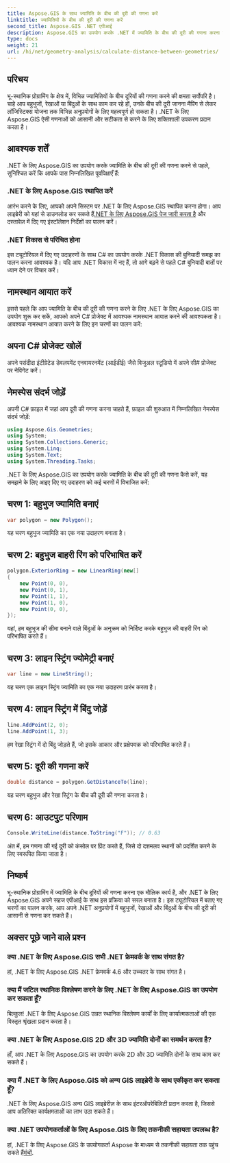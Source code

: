 ```yaml
---
title: Aspose.GIS के साथ ज्यामिति के बीच की दूरी की गणना करें
linktitle: ज्यामितियों के बीच की दूरी की गणना करें
second_title: Aspose.GIS .NET एपीआई
description: Aspose.GIS का उपयोग करके .NET में ज्यामिति के बीच की दूरी की गणना करना सीखें। कोड उदाहरणों के साथ चरण-दर-चरण मार्गदर्शिका। अपने भू-स्थानिक अनुप्रयोगों को बढ़ाएँ।
type: docs
weight: 21
url: /hi/net/geometry-analysis/calculate-distance-between-geometries/
---
```

## परिचय
भू-स्थानिक प्रोग्रामिंग के क्षेत्र में, विभिन्न ज्यामितियों के बीच दूरियों की गणना करने की क्षमता सर्वोपरि है। चाहे आप बहुभुजों, रेखाओं या बिंदुओं के साथ काम कर रहे हों, उनके बीच की दूरी जानना मैपिंग से लेकर लॉजिस्टिक्स योजना तक विभिन्न अनुप्रयोगों के लिए महत्वपूर्ण हो सकता है। .NET के लिए Aspose.GIS ऐसी गणनाओं को आसानी और सटीकता से करने के लिए शक्तिशाली उपकरण प्रदान करता है।
## आवश्यक शर्तें
.NET के लिए Aspose.GIS का उपयोग करके ज्यामिति के बीच की दूरी की गणना करने से पहले, सुनिश्चित करें कि आपके पास निम्नलिखित पूर्वापेक्षाएँ हैं:
### .NET के लिए Aspose.GIS स्थापित करें
 आरंभ करने के लिए, आपको अपने सिस्टम पर .NET के लिए Aspose.GIS स्थापित करना होगा। आप लाइब्रेरी को यहां से डाउनलोड कर सकते हैं[.NET के लिए Aspose.GIS पेज जारी करता है](https://releases.aspose.com/gis/net/) और दस्तावेज़ में दिए गए इंस्टॉलेशन निर्देशों का पालन करें।
### .NET विकास से परिचित होना
इस ट्यूटोरियल में दिए गए उदाहरणों के साथ C# का उपयोग करके .NET विकास की बुनियादी समझ का पालन करना आवश्यक है। यदि आप .NET विकास में नए हैं, तो आगे बढ़ने से पहले C# बुनियादी बातों पर ध्यान देने पर विचार करें।

## नामस्थान आयात करें
इससे पहले कि आप ज्यामिति के बीच की दूरी की गणना करने के लिए .NET के लिए Aspose.GIS का उपयोग शुरू कर सकें, आपको अपने C# प्रोजेक्ट में आवश्यक नामस्थान आयात करने की आवश्यकता है। आवश्यक नामस्थान आयात करने के लिए इन चरणों का पालन करें:
## अपना C# प्रोजेक्ट खोलें
अपने पसंदीदा इंटीग्रेटेड डेवलपमेंट एनवायरनमेंट (आईडीई) जैसे विजुअल स्टूडियो में अपने सी# प्रोजेक्ट पर नेविगेट करें।
## नेमस्पेस संदर्भ जोड़ें
अपनी C# फ़ाइल में जहां आप दूरी की गणना करना चाहते हैं, फ़ाइल की शुरुआत में निम्नलिखित नेमस्पेस संदर्भ जोड़ें:
```csharp
using Aspose.Gis.Geometries;
using System;
using System.Collections.Generic;
using System.Linq;
using System.Text;
using System.Threading.Tasks;
```

.NET के लिए Aspose.GIS का उपयोग करके ज्यामिति के बीच की दूरी की गणना कैसे करें, यह समझने के लिए आइए दिए गए उदाहरण को कई चरणों में विभाजित करें:
## चरण 1: बहुभुज ज्यामिति बनाएं
```csharp
var polygon = new Polygon();
```
यह चरण बहुभुज ज्यामिति का एक नया उदाहरण बनाता है।
## चरण 2: बहुभुज बाहरी रिंग को परिभाषित करें
```csharp
polygon.ExteriorRing = new LinearRing(new[]
{
    new Point(0, 0),
    new Point(0, 1),
    new Point(1, 1),
    new Point(1, 0),
    new Point(0, 0),
});
```
यहां, हम बहुभुज की सीमा बनाने वाले बिंदुओं के अनुक्रम को निर्दिष्ट करके बहुभुज की बाहरी रिंग को परिभाषित करते हैं।
## चरण 3: लाइन स्ट्रिंग ज्योमेट्री बनाएं
```csharp
var line = new LineString();
```
यह चरण एक लाइन स्ट्रिंग ज्यामिति का एक नया उदाहरण प्रारंभ करता है।
## चरण 4: लाइन स्ट्रिंग में बिंदु जोड़ें
```csharp
line.AddPoint(2, 0);
line.AddPoint(1, 3);
```
हम रेखा स्ट्रिंग में दो बिंदु जोड़ते हैं, जो इसके आकार और प्रक्षेपवक्र को परिभाषित करते हैं।
## चरण 5: दूरी की गणना करें
```csharp
double distance = polygon.GetDistanceTo(line);
```
यह चरण बहुभुज और रेखा स्ट्रिंग के बीच की दूरी की गणना करता है।
## चरण 6: आउटपुट परिणाम
```csharp
Console.WriteLine(distance.ToString("F")); // 0.63
```
अंत में, हम गणना की गई दूरी को कंसोल पर प्रिंट करते हैं, जिसे दो दशमलव स्थानों को प्रदर्शित करने के लिए स्वरूपित किया जाता है।

## निष्कर्ष
भू-स्थानिक प्रोग्रामिंग में ज्यामिति के बीच दूरियों की गणना करना एक मौलिक कार्य है, और .NET के लिए Aspose.GIS अपने सहज एपीआई के साथ इस प्रक्रिया को सरल बनाता है। इस ट्यूटोरियल में बताए गए चरणों का पालन करके, आप अपने .NET अनुप्रयोगों में बहुभुजों, रेखाओं और बिंदुओं के बीच की दूरी की आसानी से गणना कर सकते हैं।
## अक्सर पूछे जाने वाले प्रश्न
### क्या .NET के लिए Aspose.GIS सभी .NET फ्रेमवर्क के साथ संगत है?
हां, .NET के लिए Aspose.GIS .NET फ्रेमवर्क 4.6 और उच्चतर के साथ संगत है।
### क्या मैं जटिल स्थानिक विश्लेषण करने के लिए .NET के लिए Aspose.GIS का उपयोग कर सकता हूँ?
बिल्कुल! .NET के लिए Aspose.GIS उन्नत स्थानिक विश्लेषण कार्यों के लिए कार्यात्मकताओं की एक विस्तृत श्रृंखला प्रदान करता है।
### क्या .NET के लिए Aspose.GIS 2D और 3D ज्यामिति दोनों का समर्थन करता है?
हाँ, आप .NET के लिए Aspose.GIS का उपयोग करके 2D और 3D ज्यामिति दोनों के साथ काम कर सकते हैं।
### क्या मैं .NET के लिए Aspose.GIS को अन्य GIS लाइब्रेरी के साथ एकीकृत कर सकता हूँ?
.NET के लिए Aspose.GIS अन्य GIS लाइब्रेरीज़ के साथ इंटरऑपरेबिलिटी प्रदान करता है, जिससे आप अतिरिक्त कार्यक्षमताओं का लाभ उठा सकते हैं।
### क्या .NET उपयोगकर्ताओं के लिए Aspose.GIS के लिए तकनीकी सहायता उपलब्ध है?
 हां, .NET के लिए Aspose.GIS के उपयोगकर्ता Aspose के माध्यम से तकनीकी सहायता तक पहुंच सकते हैं[मंचों](https://forum.aspose.com/c/gis/33).